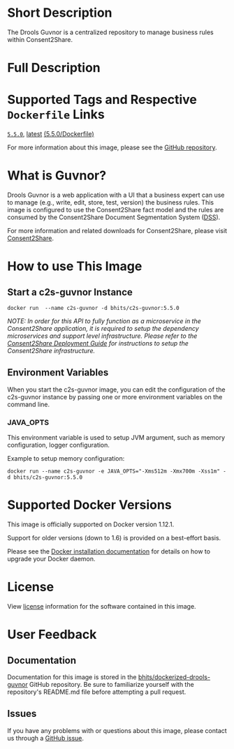 # Short Description
The Drools Guvnor is a centralized repository to manage business rules within Consent2Share.

# Full Description

# Supported Tags and Respective `Dockerfile` Links

[`5.5.0`](https://github.com/bhits/guvnor/Dockerfile), [latest](https://github.com/bhits/guvnor/Dockerfile) [(5.5.0/Dockerfile)](https://github.com/bhits/guvnor/Dockerfile)

For more information about this image, please see the [GitHub repository](https://github.com/bhits/guvnor).

# What is Guvnor?

Drools Guvnor is a web application with a UI that a business expert can use to manage (e.g., write, edit, store, test, version) the business rules. This image is  configured to use the Consent2Share fact model and the rules are consumed by the Consent2Share Document Segmentation System ([DSS](https://github.com/bhits/dss-api)).

For more information and related downloads for Consent2Share, please visit [Consent2Share](https://bhits.github.io/consent2share/).

# How to use This Image

## Start a c2s-guvnor Instance

`docker run  --name c2s-guvnor -d bhits/c2s-guvnor:5.5.0`

*NOTE: In order for this API to fully function as a microservice in the Consent2Share application, it is required to setup the dependency microservices and support level infrastructure. Please refer to the [Consent2Share Deployment Guide](https://github.com/bhits/consent2share/releases/download/2.0.0/c2s-deployment-guide.pdf) for instructions to setup the Consent2Share infrastructure.*

## Environment Variables

When you start the c2s-guvnor image, you can edit the configuration of the c2s-guvnor instance by passing one or more environment variables on the command line. 

### JAVA_OPTS 

This environment variable is used to setup JVM argument, such as memory configuration, logger configuration.

Example to setup memory configuration: 

`docker run --name c2s-guvnor -e JAVA_OPTS="-Xms512m -Xmx700m -Xss1m" -d bhits/c2s-guvnor:5.5.0`

# Supported Docker Versions

This image is officially supported on Docker version 1.12.1.

Support for older versions (down to 1.6) is provided on a best-effort basis.

Please see the [Docker installation documentation](https://docs.docker.com/engine/installation/) for details on how to upgrade your Docker daemon.

# License

View [license](https://github.com/bhits/dockerized-drools-guvnor) information for the software contained in this image.

# User Feedback

## Documentation 

Documentation for this image is stored in the [bhits/dockerized-drools-guvnor](https://github.com/bhits/dockerized-drools-guvnor) GitHub repository. Be sure to familiarize yourself with the repository's README.md file before attempting a pull request.

## Issues

If you have any problems with or questions about this image, please contact us through a [GitHub issue](https://github.com/bhits/dockerized-drools-guvnor/issues).